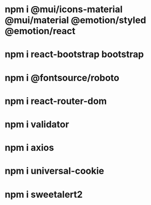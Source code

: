 
# npm i @mui/icons-material @mui/material @emotion/styled @emotion/react

# npm i react-bootstrap bootstrap

# npm i @fontsource/roboto

# npm i react-router-dom

# npm i validator

# npm i axios

# npm i universal-cookie

# npm i sweetalert2
